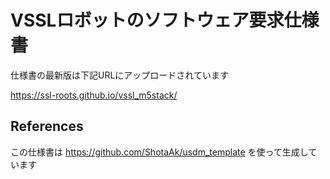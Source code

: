 # VSSLロボットのソフトウェア要求仕様書

仕様書の最新版は下記URLにアップロードされています

https://ssl-roots.github.io/vssl_m5stack/

## References

この仕様書は
https://github.com/ShotaAk/usdm_template
を使って生成しています
